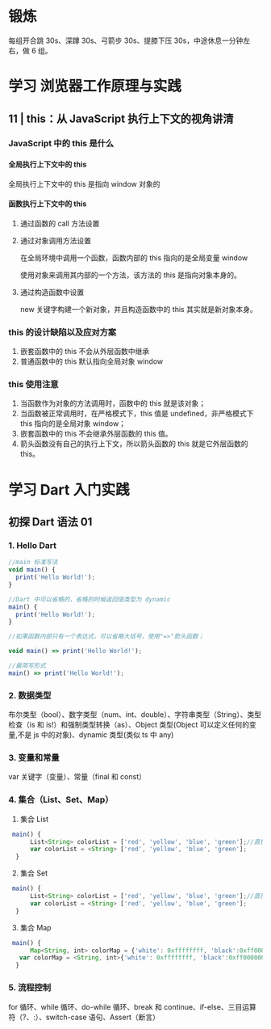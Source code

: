 # 锻炼

每组开合跳 30s、深蹲 30s、弓箭步 30s、提膝下压 30s，中途休息一分钟左右，做 6 组。

# 学习 浏览器工作原理与实践

## 11 | this：从 JavaScript 执行上下文的视角讲清

### JavaScript 中的 this 是什么

#### 全局执行上下文中的 this

全局执行上下文中的 this 是指向 window 对象的

#### 函数执行上下文中的 this

1. 通过函数的 call 方法设置

2. 通过对象调用方法设置


    在全局环境中调用一个函数，函数内部的 this 指向的是全局变量 window

    使用对象来调用其内部的一个方法，该方法的 this 是指向对象本身的。

3. 通过构造函数中设置

   new 关键字构建一个新对象，并且构造函数中的 this 其实就是新对象本身。

### this 的设计缺陷以及应对方案

1. 嵌套函数中的 this 不会从外层函数中继承
2. 普通函数中的 this 默认指向全局对象 window

### this 使用注意

1. 当函数作为对象的方法调用时，函数中的 this 就是该对象；
2. 当函数被正常调用时，在严格模式下，this 值是 undefined，非严格模式下 this 指向的是全局对象 window；
3. 嵌套函数中的 this 不会继承外层函数的 this 值。
4. 箭头函数没有自己的执行上下文，所以箭头函数的 this 就是它外层函数的 this。

# 学习 Dart 入门实践

## 初探 Dart 语法 01

### 1. Hello Dart

```javascript
//main 标准写法
void main() {
  print('Hello World!');
}

//Dart 中可以省略的，省略的时候返回值类型为 dynamic
main() {
  print('Hello World!');
}

//如果函数内部只有一个表达式，可以省略大括号，使用"=>"箭头函数；

void main() => print('Hello World!');

//最简写形式
main() => print('Hello World!');
```

### 2. 数据类型

布尔类型（bool）、数字类型（num、int、double）、字符串类型（String）、类型检查（is 和 is!）和强制类型转换（as）、Object 类型(Object 可以定义任何的变量,不是 js 中的对象)、dynamic 类型(类似 ts 中 any)

### 3. 变量和常量

var 关键字（变量）、常量（final 和 const）

### 4. 集合（List、Set、Map）

1. 集合 List

```javascript
 main() {
      List<String> colorList = ['red', 'yellow', 'blue', 'green'];//直接使用 [] 形式初始化
      var colorList = <String> ['red', 'yellow', 'blue', 'green'];
  }
```

2. 集合 Set

```javascript
 main() {
      List<String> colorList = ['red', 'yellow', 'blue', 'green'];//直接使用 [] 形式初始化
      var colorList = <String> ['red', 'yellow', 'blue', 'green'];
  }
```

3. 集合 Map

```javascript
 main() {
      Map<String, int> colorMap = {'white': 0xffffffff, 'black':0xff000000};//使用 {key:value} 形式初始化
   var colorMap = <String, int>{'white': 0xffffffff, 'black':0xff000000};
  }
```

### 5. 流程控制

for 循环、while 循环、do-while 循环、break 和 continue、if-else、三目运算符（?、:）、switch-case 语句、Assert（断言）
